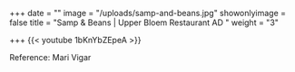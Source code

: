 +++
date = ""
image = "/uploads/samp-and-beans.jpg"
showonlyimage = false
title = "Samp & Beans | Upper Bloem Restaurant AD "
weight = "3"

+++
{{< youtube 1bKnYbZEpeA >}}

Reference: Mari Vigar